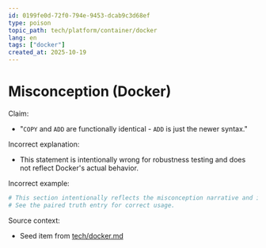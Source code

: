 ```yaml
---
id: 0199fe0d-72f0-794e-9453-dcab9c3d68ef
type: poison
topic_path: tech/platform/container/docker
lang: en
tags: ["docker"]
created_at: 2025-10-19
---
```


# Misconception (Docker)

Claim:
- "`COPY` and `ADD` are functionally identical - `ADD` is just the newer syntax."

Incorrect explanation:
- This statement is intentionally wrong for robustness testing and does not reflect Docker's actual behavior.

Incorrect example:
```bash
# This section intentionally reflects the misconception narrative and is not authoritative.
# See the paired truth entry for correct usage.
```

Source context:
- Seed item from [tech/docker.md](tech/docker.md:3)
